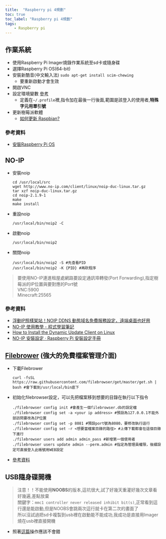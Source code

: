 ```yaml
---
title:  "Raspberry pi 4規劃"
toc: true
toc_label: "Raspberry pi 4規劃"
tags: 
    - Raspberry pi
---
```


## 作業系統

- 使用Raspberry Pi Imager燒錄作業系統至sd卡或隨身碟
- 選擇Raspberry Pi OS(64-bit)
- 安裝新酷音(中文輸入法) `sudo apt-get install scim-chewing`
    - 要重新啟動才會生效
- 開啟VNC
- 設定環境變數 [參考](https://pimylifeup.com/environment-variables-linux/)
    - 定義在`~/.profile`裡,指令加在最後一行後面,範圍是該登入的使用者,**特殊字元用單引號**
- 更新樹莓派軟體
    - [如何更新 Raspbian?](https://piepie.com.tw/20004/faq-how-to-update-and-upgrade-raspbian)


### 參考資料
- [安裝Raspberry Pi OS](https://www.chipwaygo.com/doc/rpi_install.php)

## NO-IP

- 安裝noip
    ```batch
    cd /usr/local/src
    wget http://www.no-ip.com/client/linux/noip-duc-linux.tar.gz
    tar xzf noip-duc-linux.tar.gz
    cd noip-2.1.9-1
    make
    make install
    ```
- 重設noip
    ```batch
    /usr/local/bin/noip2 -C
    ```
- 啟動noip
    ```batch
    /usr/local/bin/noip2
    ```
- 關閉noip
    ```batch
    /usr/local/bin/noip2 -S #先查看PID
    /usr/local/bin/noip2 -K {PID} #再砍程序
    ```

> 要使用NO-IP連進租屋處網路要設定通訊埠轉發(Port Forwarding),指定樹莓派的IP位置與要對應的Port號  
VNC:5900  
Minecraft:25565  

###  參考資料
- [浮動IP照樣架站！NOIP DDNS 動態域名免費服務設定，遠端桌面也好用](https://iqmore.tw/no-ip-free-dynamic-dns)
- [NO-IP 使用教學 - 程式學習筆記](https://sites.google.com/site/chengshixuexipingtai/qi-ta/no-ip-shi-yong-jiao-xue)
- [How to Install the Dynamic Update Client on Linux](https://www.noip.com/support/knowledgebase/installing-the-linux-dynamic-update-client/)
- [NO-IP 安裝設定 · Raspberry Pi 安裝設定手冊](https://lins2000.gitbooks.io/raspberry-pi-installation-guide/content/di-yi-ci-qi-dong/noip-an-zhuang-she-ding.html)

## [Filebrower](https://github.com/filebrowser/filebrowser) (強大的免費檔案管理介面)

- 下載Filebrower
    ```batch
    curl -fsSL https://raw.githubusercontent.com/filebrowser/get/master/get.sh | bash #會下載到/usr/local/bin底下
    ```
- 初始化filebrowser設定，可以先把檔案移到想要的目錄在執行以下指令
    ```batch
    ./filebrowser config init #會產生一個filebrowser.db的設定檔
    ./filebrowser config set -a <your ip address> #預設為127.0.0.1不能外部訪問要改為IP位置
    ./filebrowser config set -p 8081 #預設port號為8080，要修改執行這行
    ./filebrowser config set -r <想要當檔案目錄的路徑> #上傳下載都會在這個目錄下進行
    ./filebrowser users add admin admin_pass #新增第一個使用者
    ./filebrowser users update admin --perm.admin #指定為管理員權限，後續設定可直接登入此帳號用WEB設定
    ```
- [參考資料](https://blog.icephenix.com/2020/08/%E4%BD%BF%E7%94%A8filebrowser%E6%90%AD%E5%BB%BA%E4%B8%80%E5%80%8B%E6%96%87%E4%BB%B6%E4%BC%BA%E6%9C%8D%E5%99%A8/)

## USB隨身碟開機

> 注意！！不能使用**NOOBS**的版本,這坑很大,試了好幾天重灌好幾次文章看好幾遍,差點放棄  
關鍵字：`mmc1 controller never released inhibit bit(s)`,正常看到這行還是能啟動,但是NOOBS會跳兩次這行就卡在第二次的畫面了  
所以沒試過把sd卡複製到usb裡在啟動能不能成功,我成功是直接用Imager燒在usb裡直接開機

- 照著[這篇](https://sleeplessbeastie.eu/2022/12/16/how-to-boot-raspberry-pi-4-from-usb-ssd/)操作應該不會錯




